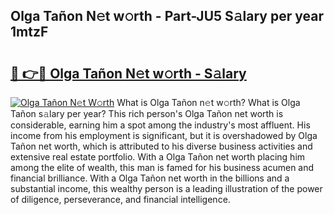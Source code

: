 ## Olga Tañon N𝚎t w𝚘rth - Part-JU5 S𝚊lary per year 1mtzF

# <h2><a href="http://gc3nw1.nevu.top/?p=Olga+Ta%c3%b1on">🔗 👉🔴 Olga Tañon N𝚎t w𝚘rth - S𝚊lary</a></h2>

[![Olga Tañon N𝚎t W𝚘rth](https://i.imgur.com/Oavwk0R.jpeg)](http://gc3nw1.nevu.top/?p=Olga+Ta%c3%b1on)
What is Olga Tañon n𝚎t w𝚘rth? What is Olga Tañon s𝚊lary per year?
This rich person's Olga Tañon net worth is considerable, earning him a spot among the industry's most affluent. His income from his employment is significant, but it is overshadowed by Olga Tañon net worth, which is attributed to his diverse business activities and extensive real estate portfolio. With a Olga Tañon net worth placing him among the elite of wealth, this man is famed for his business acumen and financial brilliance. With a Olga Tañon net worth in the billions and a substantial income, this wealthy person is a leading illustration of the power of diligence, perseverance, and financial intelligence.
